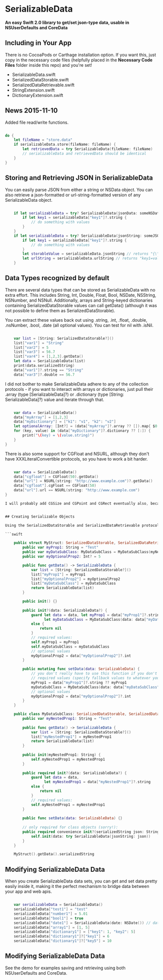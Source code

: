 # SerializableData

**An easy Swift 2.0 library to get/set json-type data, usable in NSUserDefaults and CoreData**

## Including in Your App

There is no CocoaPods or Carthage installation option. If you want this, just copy in the necessary code files (helpfully placed in the **Necessary Code Files** folder inside this repo) and you're set!

* SerializableData.swift
* SerializedDataStorable.swift
* SerializedDataRetrievable.swift
* StringExtension.swift
* DictionaryExtension.swift

## News 2015-11-10

Added file read/write functions.

```swift

do {
    let fileName = "store.data"
    if serializableData.store(fileName: fileName) {
        let retrievedData = try SerializableData(fileName: fileName)
        // serializableData and retrievedData should be identical
    }
}
```

## Storing and Retrieving JSON in SerializableData

You can easily parse JSON from either a string or NSData object. You can also retrieve a json-formatted or url-string-formatted version of any SerializableData object.

```swift

	if let serializableData = try? SerializableData(jsonData: someNSData) {
		if let key1 = serializableData["key1"]?.string {
			// do something with values
		}
	}
	if let serializableData = try? SerializableData(jsonString: someJSONString) {
		if let key1 = serializableData["key1"]?.string {
			// do something with values
		}
		let storableValue = serializableData.jsonString // returns "{\"key1\":\"value1\",\"key2\":\"value2\"}"
		let urlString = serializableData.urlString // returns "key1=value&key2=value2"
	}
```

## Data Types recognized by default

There are several data types that can be stored as SerializableData with no extra effort. This includes String, Int, Double, Float, Bool, NSDate, NSString, NSNumber, and NSNull. Additionally, arrays and String-keyed dictionaries containing SerializedDataStorable values can call getData() (although it was not possible to define them as SerializedDataStorable).

You can extract these values back out using .string, .int, .float, .double, .nsNumber, .bool, .date (all optional values). You can test for nil with .isNil.

```swift

    var list = [String: SerializedDataStorable?]()
    list["var1"] = "String"
    list["var2"] = 5
    list["var3"] = 56.7
    list["var4"] = [1,2,3].getData()
    let data = SerializableData(list)
    print(data.serializedString)
    data["var1"]?.string == "String"
    data["var3"]?.double == 56.7
```

I did not bother to make SerializableData adhere to any of the collection protocols - if you want to interact with arrays or dictionaries, just pull their .array (type [SerializableData]?) or .dictionary (type [String: SerializableData]?) value and iterate through that.

```swift

	var data = SerializableData()
	data["myArray"] = [1,2,3]
	data["myDictionary"] = ["k1": "v1", "k2": "v2"]
    let optionalArray: [Int?] = (data["myArray"]?.array ?? []).map{ $0.int } 
    for (key, value) in (data["myDictionary"]?.dictionary ?? [:]) {
    	print("\(key) = \(value.string)")
    }
}
```

There is also some support for CGFloat and NSURL, although they don't have XXXLiteralConvertible protocols, so you have to work a bit harder.

```swift

	var data = SerializableData()
	data["cgfloat"] = CGFloat(50).getData()
	data["url"] = NSURL(string: "http://www.example.com")?.getData()
    data["cgfloat"].cgFloat == CGFloat(50)
    data["url"].url == NSURL(string: "http://www.example.com")
}

I will probably add CGSize and CGPoint and CGRect eventually also, because I use those a lot and they are a pain to parse in and out of json.


## Creating Serializable Objects

Using the SerializedDataStorable and SerializedDataRetrievable protocols, you can set any object to be serializable, and easily nest them in your getData() and setData() calls. Because you have complete control over how data is serialized and extracted, you can customize it for strange data like tuples and locally-stored image urls.

```swift

	public struct MyStruct: SerializedDataStorable, SerializedDataRetrievable {
		public var myProp1: String = "Test"
		public var myDataSubClass: MyDataSubClass = MyDataSubClass(myNestedProp1: "Something")
		public var myOptionalProp2: Int? = 5

	    public func getData() -> SerializableData {
	        var list = [String: SerializedDataStorable?]()
	        list["myProp1"] = myProp1
	        list["myOptionalProp2"] = myOptionalProp2
	        list["myDataSubClass"] = myDataSubClass
	        return SerializableData(list)
	    }

	    public init() {}
	    
	    public init?(data: SerializableData?) {
	        guard let data = data, let myProp1 = data["myProp1"]?.string, 
                  let myDataSubClass = MyDataSubClass(data: data["myDataSubClass"])
	        else {
	            return nil
	        }
	        // required values:
	        self.myProp1 = myProp1
	        self.myDataSubClass = myDataSubClass
	        // optional values
	        myOptionalProp2 = data["myOptionalProp2"]?.int
	    }

	    public mutating func setData(data: SerializableData) {
            // you don't really have to use this function if you don't want, but with value types it is sometimes nice to be able to setData() instead of recreate the object with init?(), which would drop any observers you have attached to the object.
            // required values (specify fallback values to whatever you want)
	        myProp1 = data["myProp1"]?.string ?? myProp1
	        myDataSubClass = MyDataSubClass(data: data["myDataSubClass"]) ?? myDataSubClass
            // optional values
	        myOptionalProp2 = data["myOptionalProp2"]?.int
	    }
	}

	public class MyDataSubClass: SerializedDataStorable, SerializedDataRetrievable {
		public var myNestedProp1: String = "Test"
        
	    public func getData() -> SerializableData {
	        var list = [String: SerializedDataStorable?]()
	        list["myNestedProp1"] = myNestedProp1
	        return SerializableData(list)
	    }
        
	    public init(myNestedProp1: String) {
	        self.myNestedProp1 = myNestedProp1
	    }
        
	    public required init?(data: SerializableData?) {
	        guard let data = data, 
                  let myNestedProp1 = data["myNestedProp1"]?.string
	        else {
	            return nil
	        }
	        // required values:
	        self.myNestedProp1 = myNestedProp1
	    }
        
	    public func setData(data: SerializableData) {}
        
	    // only required for class objects (sorry!):
	    public required convenience init?(serializedString json: String) throws {
	        self.init(data: try SerializableData(jsonString: json))
	    }
	}

	MyStruct().getData().serializedString
```


## Modifying SerializableData Data

When you create SerializableData data sets, you can get and set data pretty easily inside it, making it the perfect mechanism to bridge data between your app and web apis.

```swift

    var serializableData = SerializableData()
    serializableData["test1"] = "test"
    serializableData["number1"] = 5.01
    serializableData["bool1"] = true
    serializableData["date1"] = SerializableData(date: NSDate()) // dates are tricky
    serializableData["array1"] = [1, 5]
    serializableData["dictionary1"] = ["key1": 1, "key2": 5]
    serializableData["dictionary1"]?["key1"] = 6
    serializableData["dictionary1"]?["key5"] = 10
```

## Modifying SerializableData Data

See the demo for examples saving and retrieving using both NSUserDefaults and CoreData.





